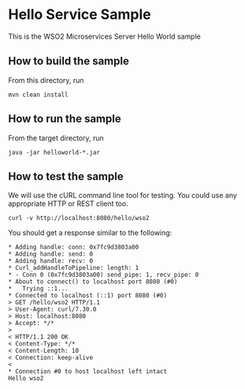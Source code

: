 # Hello Service Sample

This is the WSO2 Microservices Server Hello World sample

## How to build the sample

From this directory, run

```
mvn clean install
```

## How to run the sample

From the target directory, run
```
java -jar helloworld-*.jar
```

## How to test the sample

We will use the cURL command line tool for testing. You could use any appropriate HTTP or REST client too.

```
curl -v http://localhost:8080/hello/wso2
```

You should get a response similar to the following:

```
* Adding handle: conn: 0x7fc9d3803a00
* Adding handle: send: 0
* Adding handle: recv: 0
* Curl_addHandleToPipeline: length: 1
* - Conn 0 (0x7fc9d3803a00) send_pipe: 1, recv_pipe: 0
* About to connect() to localhost port 8080 (#0)
*   Trying ::1...
* Connected to localhost (::1) port 8080 (#0)
> GET /hello/wso2 HTTP/1.1
> User-Agent: curl/7.30.0
> Host: localhost:8080
> Accept: */*
>
< HTTP/1.1 200 OK
< Content-Type: */*
< Content-Length: 10
< Connection: keep-alive
<
* Connection #0 to host localhost left intact
Hello wso2
```
